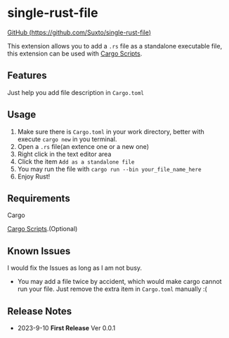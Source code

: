 # single-rust-file

[GitHub (https://github.com/Suxto/single-rust-file)](https://github.com/Suxto/single-rust-file)

This extension allows you to add a `.rs` file as a standalone executable file, this extension can be used with [Cargo Scripts](https://marketplace.visualstudio.com/items?itemName=taiyuuki.vscode-cargo-scripts "link").

## Features

Just help you add file description in `Cargo.toml`

## Usage

1. Make sure there is `Cargo.toml` in your work directory, better with execute `cargo new` in you terminal.
2. Open a `.rs` file(an extence one or a new one)
3. Right click in the text editor area
4. Click the item `Add as a standalone file`
5. You may run the file with `cargo run --bin your_file_name_here`
6. Enjoy Rust!

## Requirements

Cargo

[Cargo Scripts](https://marketplace.visualstudio.com/items?itemName=taiyuuki.vscode-cargo-scripts "link").(Optional)

## Known Issues

I would fix the Issues as long as I am not busy.

+ You may add a file twice by accident, which would make cargo cannot run your file. Just remove the extra item in `Cargo.toml` manually :(

## Release Notes

+ 2023-9-10 **First Release** Ver 0.0.1
